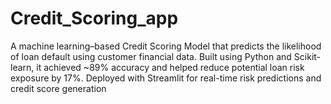 # Credit_Scoring_app
A machine learning–based Credit Scoring Model that predicts the likelihood of loan default using customer financial data. Built using Python and Scikit-learn, it achieved ~89% accuracy and helped reduce potential loan risk exposure by 17%. Deployed with Streamlit for real-time risk predictions and credit score generation

